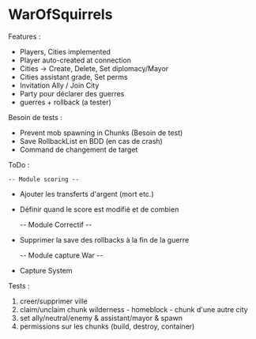 # WarOfSquirrels

Features :

- Players, Cities implemented
- Player auto-created at connection
- Cities -> Create, Delete, Set diplomacy/Mayor
- Cities assistant grade, Set perms
- Invitation Ally / Join City
- Party pour déclarer des guerres
- guerres + rollback (a tester)

Besoin de tests :

- Prevent mob spawning in Chunks (Besoin de test)
- Save RollbackList en BDD (en cas de crash)
- Command de changement de target

ToDo :

    -- Module scoring --
- Ajouter les transferts d'argent (mort etc.)
- Définir quand le score est modifié et de combien

    -- Module Correctif --

- Supprimer la save des rollbacks à la fin de la guerre

    -- Module capture War --
- Capture System

Tests :

1. creer/supprimer ville
2. claim/unclaim chunk wilderness - homeblock - chunk d'une autre city
3. set ally/neutral/enemy & assistant/mayor & spawn
4. permissions sur les chunks (build, destroy, container)